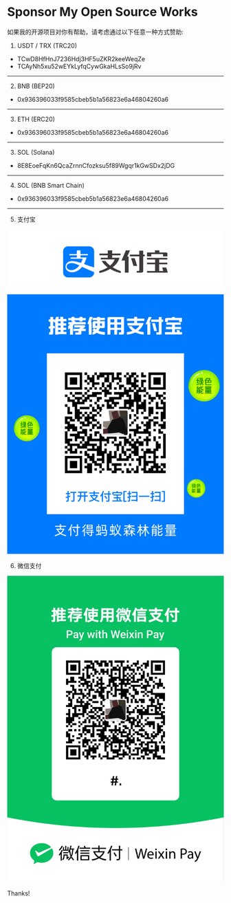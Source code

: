 # Sponsor My Open Source Works

如果我的开源项目对你有帮助，请考虑通过以下任意一种方式赞助:

1.  USDT / TRX (TRC20)
- TCwD8HfHnJ7236Hdj3HF5uZKR2keeWeqZe
- TCAyNh5xu52wEYkLyfqCywGkaHLsSo9jRv

---

2. BNB (BEP20)
- 0x936396033f9585cbeb5b1a56823e6a46804260a6

---

3. ETH (ERC20)
- 0x936396033f9585cbeb5b1a56823e6a46804260a6

---

3. SOL (Solana)
- 8E8EoeFqKn6QcaZrnnCfozksu5f89Wgqr1kGwSDx2jDG

---

4. SOL (BNB Smart Chain)
- 0x936396033f9585cbeb5b1a56823e6a46804260a6

---

5. 支付宝

![支付宝](images/alipay.PNG)

6. 微信支付

![微信支付](images/wechat.JPG)

Thanks!
